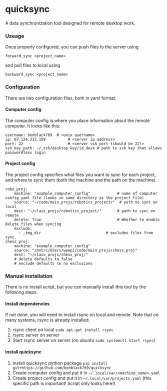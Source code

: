 # quicksync
A data synchronization tool designed for remote desktop work.  

### Useage

Once properly configured, you can push files to the server using
```
forward_sync <project_name>
```
and pull files to local using
```
backward_sync <project_name>
```

### Configuration

There are two configuration files, both in yaml format:

#### Computer config

The computer config is where you place information about the remote computer. It looks like this:

```
username: benblack769  # <unix username>
ip: 67.124.212.159          # <server ip address>
port: 22                    # <server ssh port (should be 22)>
ssh_key_path: ~/.ssh/desktop_key/id_desk # path to ssh key that allows passwordless login
```

#### Project config

The project config specifies what files you want to sync for each project, and where to sync them (both the machine and the path on the machine).

```
robo_proj:
    machine: "example_computer_config"            # name of computer config yaml file (looks in same directory as the project file)
    source: "~/code/main_projs/robotics_project/"  # path to sync on local
    dest: "~/class_projs/robotics_project/"       # path to sync on remote
    delete: True                                  # Whether to enable delete files when syncing
    exclude:
      - _img_dir                             # excludes files from sync.
chess_proj:
    machine: "example_computer_config"
    source: "/mnt/c/Users/weepi/code/main_projs/chess_proj"
    dest: "~/class_projs/chess_proj/"
    # delete defaults to false
    # exclude defaults to no exclusions
```


### Manual installation

There is no install script, but you can manually install this tool by the following steps.

#### Install dependencies

If not done, you will need to install rsync on local and remote. Note that on many systems, rsync is already installed.

1. rsync client on local `sudo apt-get install rsync`
1. rsync server on server
1. Start rsync server on server (on ubuntu `sudo systemctl start rsync`)

#### Install quicksync

1. Install quicksync python package `pip install git+https://github.com/benblack769/quicksync`
1. Create computer config and put it in `~/.local/var/<machine_name>.yaml`
1. Create project config and put it in `~/.local/var/projects.yaml` (this specific path is important! Script only looks here!)
